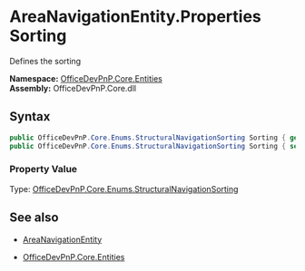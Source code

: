 # AreaNavigationEntity.Properties Sorting
Defines the sorting  

**Namespace:** [OfficeDevPnP.Core.Entities](OfficeDevPnP.Core.Entities.md)  
**Assembly:** OfficeDevPnP.Core.dll  
## Syntax
```C#
public OfficeDevPnP.Core.Enums.StructuralNavigationSorting Sorting { get; }
public OfficeDevPnP.Core.Enums.StructuralNavigationSorting Sorting { set; }
```

### Property Value
Type: [OfficeDevPnP.Core.Enums.StructuralNavigationSorting](OfficeDevPnP.Core.Enums.StructuralNavigationSorting.md) 

## See also
- [AreaNavigationEntity](AreaNavigationEntity.md) 

- [OfficeDevPnP.Core.Entities](OfficeDevPnP.Core.Entities.md)
